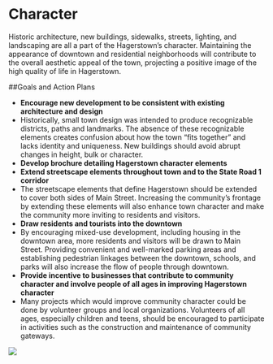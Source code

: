 # Character

Historic architecture, new buildings, sidewalks, streets, lighting, and landscaping are all a part of the Hagerstown’s character.  Maintaining the appearance of downtown and residential neighborhoods will contribute to the overall aesthetic appeal of the town, projecting a positive image of the high quality of life in Hagerstown.  

##Goals and Action Plans
-	**Encourage new development to be consistent with existing architecture and design**
  - Historically, small town design was intended to produce recognizable districts, paths and landmarks. The absence of these recognizable elements creates confusion about how the town “fits together” and lacks identity and uniqueness. New buildings should avoid abrupt changes in height, bulk or character.
-	**Develop brochure detailing Hagerstown character elements**
-	**Extend streetscape elements throughout town and to the State Road 1 corridor**
  - The streetscape elements that define Hagerstown should be extended to cover both sides of Main Street.  Increasing the community’s frontage by extending these elements will also enhance town character and make the community more inviting to residents and visitors.
-	**Draw residents and tourists into the downtown**
  - By encouraging mixed-use development, including housing in the downtown area, more residents and visitors will be drawn to Main Street.  Providing convenient and well-marked parking areas and establishing pedestrian linkages between the downtown, schools, and parks will also increase the flow of people through downtown.
-	**Provide incentive to businesses that contribute to community character and involve people of all ages in improving Hagerstown character** 
  - Many projects which would improve community character could be done by volunteer groups and local organizations.  Volunteers of all ages, especially children and teens, should be encouraged to participate in activities such as the construction and maintenance of community gateways.


<a href="http://farm4.staticflickr.com/3815/10934678896_f7cf80cfda_o.jpg" class="thumb" rel="fancy"><img src="http://farm4.staticflickr.com/3815/10934678896_ffd27172a7_m.jpg" /></a>
